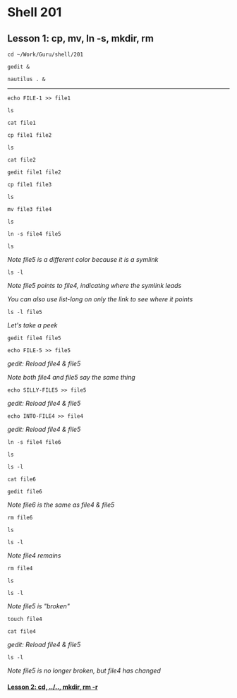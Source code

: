 # Shell 201
## Lesson 1: cp, mv, ln -s, mkdir, rm

`cd ~/Work/Guru/shell/201`

`gedit &`

`nautilus . &`
___

`echo FILE-1 >> file1`

`ls`

`cat file1`

`cp file1 file2`

`ls`

`cat file2`

`gedit file1 file2`

`cp file1 file3`

`ls`

`mv file3 file4`

`ls`

`ln -s file4 file5`

`ls`

*Note file5 is a different color because it is a symlink*

`ls -l`

*Note file5 points to file4, indicating where the symlink leads*

*You can also use list-long on only the link to see where it points*

`ls -l file5`

*Let's take a peek*

`gedit file4 file5`

`echo FILE-5 >> file5`

*gedit: Reload file4 & file5*

*Note both file4 and file5 say the same thing*

`echo SILLY-FILE5 >> file5`

*gedit: Reload file4 & file5*

`echo INTO-FILE4 >> file4`

*gedit: Reload file4 & file5*

`ln -s file4 file6`

`ls`

`ls -l`

`cat file6`

`gedit file6`

*Note file6 is the same as file4 & file5*

`rm file6`

`ls`

`ls -l`

*Note file4 remains*

`rm file4`

`ls`

`ls -l`

*Note file5 is "broken"*

`touch file4`

`cat file4`

*gedit: Reload file4 & file5*

`ls -l`

*Note file5 is no longer broken, but file4 has changed*

#### [Lesson 2: cd, ../.., mkdir, rm -r](https://github.com/inkVerb/guru/blob/master/201-shell/Lesson-02.md)
